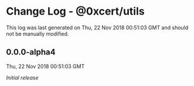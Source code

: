 # Change Log - @0xcert/utils

This log was last generated on Thu, 22 Nov 2018 00:51:03 GMT and should not be manually modified.

## 0.0.0-alpha4
Thu, 22 Nov 2018 00:51:03 GMT

*Initial release*


